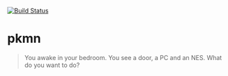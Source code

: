 [![Build Status](https://travis-ci.org/rkoeninger/pkmn.svg?branch=master)](https://travis-ci.org/rkoeninger/pkmn)

# pkmn

> You awake in your bedroom.
> You see a door, a PC and an NES.
> What do you want to do?
